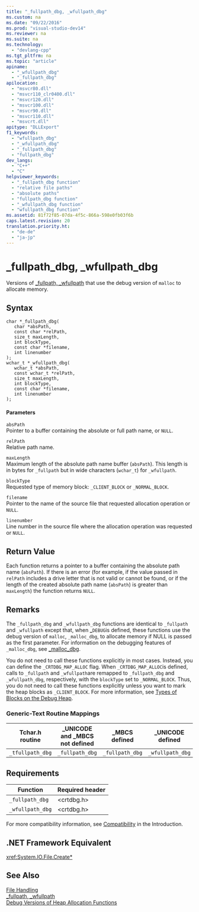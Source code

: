 ```yaml
---
title: "_fullpath_dbg, _wfullpath_dbg"
ms.custom: na
ms.date: "09/22/2016"
ms.prod: "visual-studio-dev14"
ms.reviewer: na
ms.suite: na
ms.technology: 
  - "devlang-cpp"
ms.tgt_pltfrm: na
ms.topic: "article"
apiname: 
  - "_wfullpath_dbg"
  - "_fullpath_dbg"
apilocation: 
  - "msvcr80.dll"
  - "msvcr110_clr0400.dll"
  - "msvcr120.dll"
  - "msvcr100.dll"
  - "msvcr90.dll"
  - "msvcr110.dll"
  - "msvcrt.dll"
apitype: "DLLExport"
f1_keywords: 
  - "wfullpath_dbg"
  - "_wfullpath_dbg"
  - "_fullpath_dbg"
  - "fullpath_dbg"
dev_langs: 
  - "C++"
  - "C"
helpviewer_keywords: 
  - "_fullpath_dbg function"
  - "relative file paths"
  - "absolute paths"
  - "fullpath_dbg function"
  - "_wfullpath_dbg function"
  - "wfullpath_dbg function"
ms.assetid: 81f72f85-07da-4f5c-866a-598e0fb03f6b
caps.latest.revision: 20
translation.priority.ht: 
  - "de-de"
  - "ja-jp"
---
```

# _fullpath_dbg, _wfullpath_dbg
Versions of [_fullpath, _wfullpath](../vs140/_fullpath--_wfullpath.md) that use the debug version of `malloc` to allocate memory.  
  
## Syntax  
  
```  
char *_fullpath_dbg(   
   char *absPath,  
   const char *relPath,  
   size_t maxLength,  
   int blockType,  
   const char *filename,  
   int linenumber   
);  
wchar_t *_wfullpath_dbg(   
   wchar_t *absPath,  
   const wchar_t *relPath,  
   size_t maxLength,  
   int blockType,  
   const char *filename,  
   int linenumber   
);  
```  
  
#### Parameters  
 `absPath`  
 Pointer to a buffer containing the absolute or full path name, or `NULL`.  
  
 `relPath`  
 Relative path name.  
  
 `maxLength`  
 Maximum length of the absolute path name buffer (`absPath`). This length is in bytes for `_fullpath` but in wide characters (`wchar_t`) for `_wfullpath`.  
  
 `blockType`  
 Requested type of memory block: `_CLIENT_BLOCK` or `_NORMAL_BLOCK`.  
  
 `filename`  
 Pointer to the name of the source file that requested allocation operation or `NULL`.  
  
 `linenumber`  
 Line number in the source file where the allocation operation was requested or `NULL`.  
  
## Return Value  
 Each function returns a pointer to a buffer containing the absolute path name (`absPath`). If there is an error (for example, if the value passed in `relPath` includes a drive letter that is not valid or cannot be found, or if the length of the created absolute path name (`absPath`) is greater than `maxLength`) the function returns `NULL`.  
  
## Remarks  
 The `_fullpath_dbg` and `_wfullpath_dbg` functions are identical to `_fullpath` and `_wfullpath` except that, when **_**`DEBUG`is defined, these functions use the debug version of `malloc`, `_malloc_dbg`, to allocate memory if NULL is passed as the first parameter. For information on the debugging features of `_malloc_dbg`, see [_malloc_dbg](../vs140/_malloc_dbg.md).  
  
 You do not need to call these functions explicitly in most cases. Instead, you can define the `_CRTDBG_MAP_ALLOC` flag. When `_CRTDBG_MAP_ALLOC`is defined, calls to `_fullpath` and `_wfullpath`are remapped to `_fullpath_dbg` and `_wfullpath_dbg`, respectively, with the `blockType` set to `_NORMAL_BLOCK`. Thus, you do not need to call these functions explicitly unless you want to mark the heap blocks as `_CLIENT_BLOCK`. For more information, see [Types of Blocks on the Debug Heap](../vs140/crt-debug-heap-details.md#BKMK_Types_of_blocks_on_the_debug_heap).  
  
### Generic-Text Routine Mappings  
  
|Tchar.h routine|_UNICODE and _MBCS not defined|_MBCS defined|_UNICODE defined|  
|---------------------|--------------------------------------|--------------------|-----------------------|  
|`_tfullpath_dbg`|`_fullpath_dbg`|`_fullpath_dbg`|`_wfullpath_dbg`|  
  
## Requirements  
  
|Function|Required header|  
|--------------|---------------------|  
|`_fullpath_dbg`|<crtdbg.h>|  
|`_wfullpath_dbg`|<crtdbg.h>|  
  
 For more compatibility information, see [Compatibility](../vs140/compatibility.md) in the Introduction.  
  
## .NET Framework Equivalent  
 <xref:System.IO.File.Create*>  
  
## See Also  
 [File Handling](../vs140/file-handling.md)   
 [_fullpath, _wfullpath](../vs140/_fullpath--_wfullpath.md)   
 [Debug Versions of Heap Allocation Functions](../vs140/debug-versions-of-heap-allocation-functions.md)